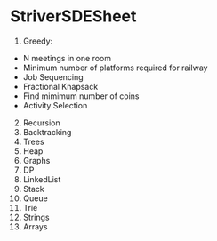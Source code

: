 # StriverSDESheet

1. Greedy:
  - N meetings in one room
  - Minimum number of platforms required for railway
  - Job Sequencing
  - Fractional Knapsack
  - Find mimimum number of coins
  - Activity Selection

2. Recursion
3. Backtracking
4. Trees
5. Heap
6. Graphs
7. DP
8. LinkedList
9. Stack
10. Queue
11. Trie
12. Strings
13. Arrays
